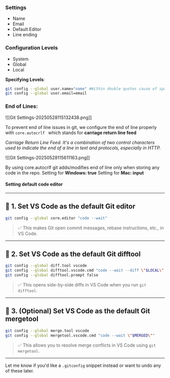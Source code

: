 ### Settings

- Name
- Email
- Default Editor
- Line ending

### Configuration Levels

- System
- Global
- Local

**Specifying Levels**: 
```bash
git config --global user.name="name" #Within double quotes cause of space b/w names
git config --global user.email=email
```

### End of Lines:

![[Git Settings-20250528115132438.png]]

To prevent end of line issues in git, we configure the end of line properly with ```core.autocrlf ``` which stands for **carriage return line feed**

*Carriage Return Line Feed. It's a combination of two control characters used to indicate the end of a line in text and protocols, especially in HTTP.*

![[Git Settings-20250528115611163.png]]


By using core.autocrlf git adds/modifies end of line only when storing any code in the repo.
Setting for **Windows: true**
Setting for **Mac: input**

#### Setting default code editor

---

## 🎯 1. Set VS Code as the **default Git editor**

```bash
git config --global core.editor "code --wait"
```

> ✅ This makes Git open commit messages, rebase instructions, etc., in VS Code.

---

## 🎯 2. Set VS Code as the **default Git difftool**

```bash
git config --global diff.tool vscode
git config --global difftool.vscode.cmd "code --wait --diff \"$LOCAL\" \"$REMOTE\""
git config --global difftool.prompt false
```

> ✅ This opens side-by-side diffs in VS Code when you run `git difftool`.

---

## 🎯 3. (Optional) Set VS Code as the **default Git mergetool**

```bash
git config --global merge.tool vscode
git config --global mergetool.vscode.cmd "code --wait \"$MERGED\""
```

> ✅ This allows you to resolve merge conflicts in VS Code using `git mergetool`.

---

Let me know if you'd like a `.gitconfig` snippet instead or want to undo any of these later.